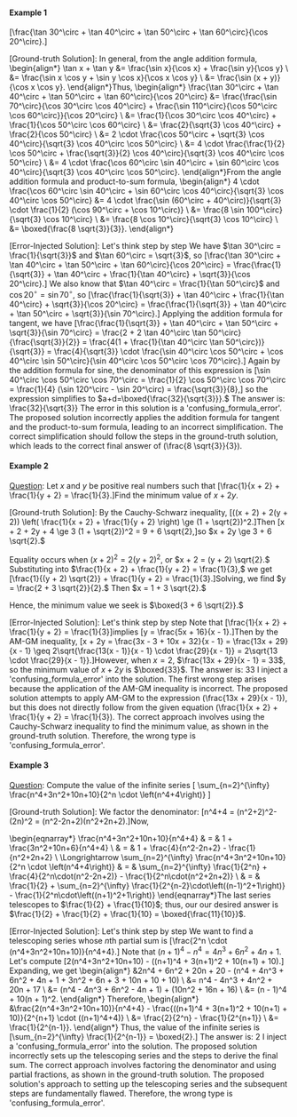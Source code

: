 #### Example 1

[Question]:
Simplify
\[\frac{\tan 30^\circ + \tan 40^\circ + \tan 50^\circ + \tan 60^\circ}{\cos 20^\circ}.\]

[Ground-truth Solution]:
In general, from the angle addition formula,
\begin{align*}
\tan x + \tan y &= \frac{\sin x}{\cos x} + \frac{\sin y}{\cos y} \\
&= \frac{\sin x \cos y + \sin y \cos x}{\cos x \cos y} \\
&= \frac{\sin (x + y)}{\cos x \cos y}.
\end{align*}Thus,
\begin{align*}
\frac{\tan 30^\circ + \tan 40^\circ + \tan 50^\circ + \tan 60^\circ}{\cos 20^\circ} &= \frac{\frac{\sin 70^\circ}{\cos 30^\circ \cos 40^\circ} + \frac{\sin 110^\circ}{\cos 50^\circ \cos 60^\circ}}{\cos 20^\circ} \\
&= \frac{1}{\cos 30^\circ \cos 40^\circ} + \frac{1}{\cos 50^\circ \cos 60^\circ} \\
&= \frac{2}{\sqrt{3} \cos 40^\circ} + \frac{2}{\cos 50^\circ} \\
&= 2 \cdot \frac{\cos 50^\circ + \sqrt{3} \cos 40^\circ}{\sqrt{3} \cos 40^\circ \cos 50^\circ} \\
&= 4 \cdot \frac{\frac{1}{2} \cos 50^\circ + \frac{\sqrt{3}}{2} \cos 40^\circ}{\sqrt{3} \cos 40^\circ \cos 50^\circ} \\
&= 4 \cdot \frac{\cos 60^\circ \sin 40^\circ + \sin 60^\circ \cos 40^\circ}{\sqrt{3} \cos 40^\circ \cos 50^\circ}.
\end{align*}From the angle addition formula and product-to-sum formula,
\begin{align*}
4 \cdot \frac{\cos 60^\circ \sin 40^\circ + \sin 60^\circ \cos 40^\circ}{\sqrt{3} \cos 40^\circ \cos 50^\circ} &= 4 \cdot \frac{\sin (60^\circ + 40^\circ)}{\sqrt{3} \cdot \frac{1}{2} (\cos 90^\circ + \cos 10^\circ)} \\
&= \frac{8 \sin 100^\circ}{\sqrt{3} \cos 10^\circ} \\
&= \frac{8 \cos 10^\circ}{\sqrt{3} \cos 10^\circ} \\
&= \boxed{\frac{8 \sqrt{3}}{3}}.
\end{align*}

[Error-Injected Solution]:
Let's think step by step
We have $\tan 30^\circ = \frac{1}{\sqrt{3}}$ and $\tan 60^\circ = \sqrt{3}$,
so \[\frac{\tan 30^\circ + \tan 40^\circ + \tan 50^\circ + \tan 60^\circ}{\cos 20^\circ} = \frac{\frac{1}{\sqrt{3}} + \tan 40^\circ + \frac{1}{\tan 40^\circ} + \sqrt{3}}{\cos 20^\circ}.\]
We also know that $\tan 40^\circ = \frac{1}{\tan 50^\circ}$ and $\cos 20^\circ = \sin 70^\circ,$
so \[\frac{\frac{1}{\sqrt{3}} + \tan 40^\circ + \frac{1}{\tan 40^\circ} + \sqrt{3}}{\cos 20^\circ} = \frac{\frac{1}{\sqrt{3}} + \tan 40^\circ + \tan 50^\circ + \sqrt{3}}{\sin 70^\circ}.\]
Applying the addition formula for tangent, we have
\[\frac{\frac{1}{\sqrt{3}} + \tan 40^\circ + \tan 50^\circ + \sqrt{3}}{\sin 70^\circ} = \frac{2 + 2 \tan 40^\circ \tan 50^\circ}{\frac{\sqrt{3}}{2}} = \frac{4(1 + \frac{1}{\tan 40^\circ \tan 50^\circ})}{\sqrt{3}} = \frac{4}{\sqrt{3}} \cdot \frac{\sin 40^\circ \cos 50^\circ + \cos 40^\circ \sin 50^\circ}{\sin 40^\circ \cos 50^\circ \cos 70^\circ}.\]
Again by the addition formula for sine,
the denominator of this expression is
\[\sin 40^\circ \cos 50^\circ \cos 70^\circ = \frac{1}{2} \cos 50^\circ \cos 70^\circ = \frac{1}{4} (\sin 120^\circ - \sin 20^\circ) = \frac{\sqrt{3}}{8},\]
so the expression simplifies to $a+d=\boxed{\frac{32}{\sqrt{3}}}.$
The answer is: \frac{32}{\sqrt{3}}
<explanation>
The error in this solution is a 'confusing_formula_error'. The proposed solution incorrectly applies the addition formula for tangent and the product-to-sum formula, leading to an incorrect simplification. The correct simplification should follow the steps in the ground-truth solution, which leads to the correct final answer of \(\frac{8 \sqrt{3}}{3}\). 
</explanation>

#### Example 2

[Question]:
Let $x$ and $y$ be positive real numbers such that
\[\frac{1}{x + 2} + \frac{1}{y + 2} = \frac{1}{3}.\]Find the minimum value of $x + 2y.$

[Ground-truth Solution]:
By the Cauchy-Schwarz inequality,
\[((x + 2) + 2(y + 2)) \left( \frac{1}{x + 2} + \frac{1}{y + 2} \right) \ge (1 + \sqrt{2})^2.\]Then
\[x + 2 + 2y + 4 \ge 3 (1 + \sqrt{2})^2 = 9 + 6 \sqrt{2},\]so $x + 2y \ge 3 + 6 \sqrt{2}.$

Equality occurs when $(x + 2)^2 = 2(y + 2)^2,$ or $x + 2 = (y + 2) \sqrt{2}.$  Substituting into $\frac{1}{x + 2} + \frac{1}{y + 2} = \frac{1}{3},$ we get
\[\frac{1}{(y + 2) \sqrt{2}} + \frac{1}{y + 2} = \frac{1}{3}.\]Solving, we find $y = \frac{2 + 3 \sqrt{2}}{2}.$  Then $x = 1 + 3 \sqrt{2}.$

Hence, the minimum value we seek is $\boxed{3 + 6 \sqrt{2}}.$

[Error-Injected Solution]:
Let's think step by step
Note that
\[\frac{1}{x + 2} + \frac{1}{y + 2} = \frac{1}{3}\]implies
\[y = \frac{5x + 16}{x - 1}.\]Then by the AM-GM inequality,
\[x + 2y = \frac{3x - 3 + 10x + 32}{x - 1} = \frac{13x + 29}{x - 1} \geq 2\sqrt{\frac{13(x - 1)}{x - 1} \cdot \frac{29}{x - 1}} = 2\sqrt{13 \cdot \frac{29}{x - 1}}.\]However, when $x=2$, $\frac{13x + 29}{x - 1} = 33$, so the minimum value of $x + 2y$ is $\boxed{33}$.
The answer is: 33
<explanation>
I inject a 'confusing_formula_error' into the solution. The first wrong step arises because the application of the AM-GM inequality is incorrect. The proposed solution attempts to apply AM-GM to the expression \(\frac{13x + 29}{x - 1}\), but this does not directly follow from the given equation \(\frac{1}{x + 2} + \frac{1}{y + 2} = \frac{1}{3}\). The correct approach involves using the Cauchy-Schwarz inequality to find the minimum value, as shown in the ground-truth solution. Therefore, the wrong type is 'confusing_formula_error'. 
</explanation>

#### Example 3

[Question]:
Compute the value of the infinite series \[
\sum_{n=2}^{\infty} \frac{n^4+3n^2+10n+10}{2^n \cdot \left(n^4+4\right)}
\]

[Ground-truth Solution]:
We factor the denominator: \[n^4+4 = (n^2+2)^2-(2n)^2 = (n^2-2n+2)(n^2+2n+2).\]Now,

\begin{eqnarray*}
\frac{n^4+3n^2+10n+10}{n^4+4} & = & 1 + \frac{3n^2+10n+6}{n^4+4} \\
& = & 1 + \frac{4}{n^2-2n+2} - \frac{1}{n^2+2n+2} \\
\Longrightarrow \sum_{n=2}^{\infty} \frac{n^4+3n^2+10n+10}{2^n \cdot \left(n^4+4\right)} & = & \sum_{n=2}^{\infty} \frac{1}{2^n} + \frac{4}{2^n\cdot(n^2-2n+2)} - \frac{1}{2^n\cdot(n^2+2n+2)} \\
& = & \frac{1}{2} + \sum_{n=2}^{\infty} \frac{1}{2^{n-2}\cdot\left((n-1)^2+1\right)} - \frac{1}{2^n\cdot\left((n+1)^2+1\right)}
\end{eqnarray*}The last series telescopes to $\frac{1}{2} + \frac{1}{10}$; thus, our our desired answer is $\frac{1}{2} + \frac{1}{2} + \frac{1}{10} = \boxed{\frac{11}{10}}$.

[Error-Injected Solution]:
Let's think step by step
We want to find a telescoping series whose $n$th partial sum is
\[\frac{2^n \cdot (n^4+3n^2+10n+10)}{n^4+4}.\]
Note that $(n+1)^4 - n^4 = 4n^3 + 6n^2 + 4n + 1.$
Let's compute
\[2(n^4+3n^2+10n+10) - ((n+1)^4 + 3(n+1)^2 + 10(n+1) + 10).\]
Expanding, we get
\begin{align*}
&2n^4 + 6n^2 + 20n + 20 - (n^4 + 4n^3 + 6n^2 + 4n + 1 + 3n^2 + 6n + 3 + 10n + 10 + 10) \\
&= n^4 - 4n^3 + 4n^2 + 20n + 17 \\
&= (n^4 - 4n^3 + 6n^2 - 4n + 1) + (10n^2 + 16n + 16) \\
&= (n - 1)^4 + 10(n + 1)^2.
\end{align*}
Therefore, \begin{align*}
&\frac{2(n^4+3n^2+10n+10)}{n^4+4} - \frac{((n+1)^4 + 3(n+1)^2 + 10(n+1) + 10)}{2^{n+1} \cdot ((n+1)^4+4)} \\
&= \frac{2}{2^n} - \frac{1}{2^{n+1}} \\
&= \frac{1}{2^{n-1}}.
\end{align*}
Thus, the value of the infinite series is
\[\sum_{n=2}^{\infty} \frac{1}{2^{n-1}} = \boxed{2}.\]
The answer is: 2
<explanation>
I inject a 'confusing_formula_error' into the solution. The proposed solution incorrectly sets up the telescoping series and the steps to derive the final sum. The correct approach involves factoring the denominator and using partial fractions, as shown in the ground-truth solution. The proposed solution's approach to setting up the telescoping series and the subsequent steps are fundamentally flawed. Therefore, the wrong type is 'confusing_formula_error'.
</explanation>